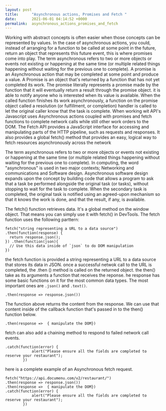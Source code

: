```yaml
---
layout: post
title:      "Asynchronous actions, Promises and Fetch "
date:       2021-06-01 04:14:52 +0000
permalink:  asynchronous_actions_promises_and_fetch
---
```


Working with abstract concepts is often easier when those concepts can be represented by values. In the case of asynchronous actions, you could, instead of arranging for a function to be called at some point in the future, return an object that represents this future event, this is where promises come into play. The term asynchronous refers to two or more objects or events not existing or happening at the same time (or multiple related things happening without waiting for the previous one to complete). A promise is an Asynchronous action that may be completed at some point and produce a value. A Promise is an object that's returned by a function that has not yet completed its work. The promise literally represents a promise made by the function that it will eventually return a result through the promise object. it is able to notify anyone  who is interested when its value is available.  When the called function finishes its work asynchronously, a function on the promise object called a resolution (or fulfillment, or completion) handler is called to let the original caller know that the task is complete. When working wit API's Javascript uses Asynchronous actions coupled with promises and fetch functions to complete network calls while still other work orders to the DOM. 
The Fetch API provides a JavaScript interface for accessing and manipulating parts of the HTTP pipeline, such as requests and responses. It also provides a global fetch() method that provides an easy, logical way to fetch resources asynchronously across the network

The term asynchronous refers to two or more objects or events not existing or happening at the same time (or multiple related things happening without waiting for the previous one to complete). In computing, the word "asynchronous" is used in two major contexts; Networking and communications and Software design. Asynchronous software design expands upon the concept by building code that allows a program to ask that a task be performed alongside the original task (or tasks), without stopping to wait for the task to complete. When the secondary task is completed, the original task is notified using an agreed-upon mechanism so that it knows the work is done, and that the result, if any, is available.

The fetch() function retrieves data. It's a global method on the window object. That means you can simply use it with fetch() in DevTools. The fetch function uses the following parttern: 

```
fetch("string representing a URL to a data source") 
.then(function(response) {
  return response.json();
}) .then(function(json){
  // Use this data inside of `json` to do DOM manipulation
}) 
```

the fetch function is provided a string representing a URL to a data source that stores its data in JSON. once a successful netwok call to the URL is completed, the  .then () method is called on the returned object. the then() take as its arguments a function that receives the reponse. he response has some basic functions on it for the most common data types. The most important ones are `.json()` and `.text()`.
```
.then(response => response.json())
```
The function above returns the content from the response. We can use that content inside of the callback function that's  passed in to the then() function below.
```
.then(response =>  { manipulate the DOM})
```
fetch can also add a  chaining method to respond to failed network call events. 
```
.catch(function(error) {
            alert("Please ensure all the fields are completed to reserve your restaurant");
        })
```

here is a complete example of an Asynchronous fetch request. 
```
fetch("https://api.documenu.com/v2/restaurant/")
.then(response => response.json())
.then(response =>  { manipulate the DOM})
.catch(function(error) {
            alert("Please ensure all the fields are completed to reserve your restaurant");
        })
```
